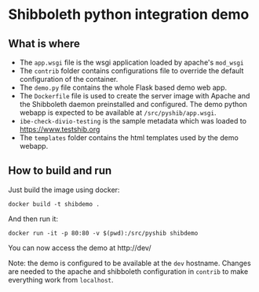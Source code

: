 Shibboleth python integration demo
==================================

What is where
-------------

* The `app.wsgi` file is the wsgi application loaded by apache's `mod_wsgi`
* The `contrib` folder contains configurations file to override the default
  configuration of the container.
* The `demo.py` file contains the whole Flask based demo web app.
* The `Dockerfile` file is used to create the server image with Apache and the
  Shibboleth daemon preinstalled and configured. The demo python webapp is
  expected to be available at `/src/pyshib/app.wsgi`.
* `ibe-check-divio-testing` is the sample metadata which was loaded to
  https://www.testshib.org
* The `templates` folder contains the html templates used by the demo webapp.


How to build and run
--------------------

Just build the image using docker:

    docker build -t shibdemo .

And then run it:

    docker run -it -p 80:80 -v $(pwd):/src/pyshib shibdemo

You can now access the demo at http://dev/

Note: the demo is configured to be available at the `dev` hostname. Changes
are needed to the apache and shibboleth configuration in `contrib` to make
everything work from `localhost`.
